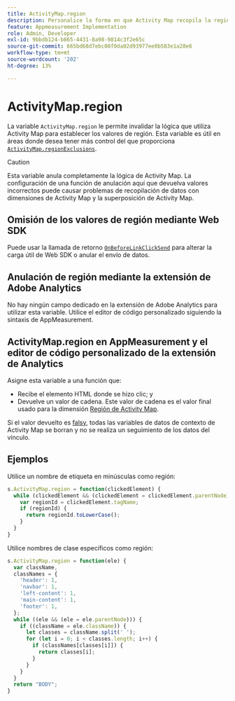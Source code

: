 ```yaml
---
title: ActivityMap.region
description: Personalice la forma en que Activity Map recopila la región en la que se hizo clic.
feature: Appmeasurement Implementation
role: Admin, Developer
exl-id: 9bbdb124-b865-4431-8a98-9814c3f2e65c
source-git-commit: 665bd68d7ebc08f0da02d93977ee0b583e1a28e6
workflow-type: tm+mt
source-wordcount: '202'
ht-degree: 13%

---
```


# ActivityMap.region

La variable `ActivityMap.region` le permite invalidar la lógica que utiliza Activity Map para establecer los valores de región. Esta variable es útil en áreas donde desea tener más control del que proporciona [`ActivityMap.regionExclusions`](../config-vars/activitymap-regionexclusions.md).

>[!CAUTION]
>Esta variable anula completamente la lógica de Activity Map. La configuración de una función de anulación aquí que devuelva valores incorrectos puede causar problemas de recopilación de datos con dimensiones de Activity Map y la superposición de Activity Map.

## Omisión de los valores de región mediante Web SDK

Puede usar la llamada de retorno [`OnBeforeLinkClickSend`](https://experienceleague.adobe.com/en/docs/experience-platform/web-sdk/commands/configure/onbeforelinkclicksend) para alterar la carga útil de Web SDK o anular el envío de datos.

## Anulación de región mediante la extensión de Adobe Analytics

No hay ningún campo dedicado en la extensión de Adobe Analytics para utilizar esta variable. Utilice el editor de código personalizado siguiendo la sintaxis de AppMeasurement.

## ActivityMap.region en AppMeasurement y el editor de código personalizado de la extensión de Analytics

Asigne esta variable a una función que:

* Recibe el elemento HTML donde se hizo clic; y
* Devuelve un valor de cadena. Este valor de cadena es el valor final usado para la dimensión [Región de Activity Map](/help/components/dimensions/activity-map-region.md).

Si el valor devuelto es [falsy](https://developer.mozilla.org/es-ES/docs/Glossary/Falsy), todas las variables de datos de contexto de Activity Map se borran y no se realiza un seguimiento de los datos del vínculo.

## Ejemplos

Utilice un nombre de etiqueta en minúsculas como región:

```js
s.ActivityMap.region = function(clickedElement) {
  while (clickedElement && (clickedElement = clickedElement.parentNode)) {
    var regionId = clickedElement.tagName;
    if (regionId) {
      return regionId.toLowerCase();
    }
  }
}
```

Utilice nombres de clase específicos como región:

```js
s.ActivityMap.region = function(ele) {
  var className,
  classNames = {
    'header': 1,
    'navbar': 1,
    'left-content': 1,
    'main-content': 1,
    'footer': 1,
  };
  while ((ele && (ele = ele.parentNode))) {
    if ((className = ele.className)) {
      let classes = className.split(' ');
      for (let i = 0; i < classes.length; i++) {
        if (classNames[classes[i]]) {
          return classes[i];
        }
      }
    }
  }
  return "BODY";
}
```
